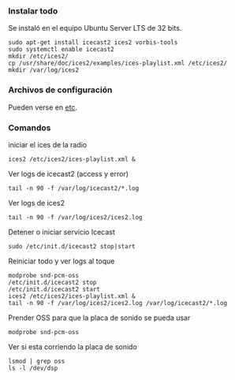 ### Instalar todo

Se instaló en el equipo Ubuntu Server LTS de 32 bits.  

```
sudo apt-get install icecast2 ices2 vorbis-tools  
sudo systemctl enable icecast2
mkdir /etc/ices2/
cp /usr/share/doc/ices2/examples/ices-playlist.xml /etc/ices2/ 
mkdir /var/log/ices2
```

### Archivos de configuración
Pueden verse en [etc](etc/).  

### Comandos
iniciar el ices de la radio  
```
ices2 /etc/ices2/ices-playlist.xml &
```

Ver logs de icecast2 (access y error)
```
tail -n 90 -f /var/log/icecast2/*.log
```

Ver logs de ices2
```
tail -n 90 -f /var/log/ices2/ices2.log
```

Detener o iniciar servicio Icecast
```
sudo /etc/init.d/icecast2 stop|start
```

Reiniciar todo y ver logs al toque
```
modprobe snd-pcm-oss
/etc/init.d/icecast2 stop
/etc/init.d/icecast2 start
ices2 /etc/ices2/ices-playlist.xml &
tail -n 90 -f /var/log/ices2/ices2.log /var/log/icecast2/*.log
```

Prender OSS para que la placa de sonido se pueda usar
```
modprobe snd-pcm-oss
```
Ver si esta corriendo la placa de sonido
```
lsmod | grep oss 
ls -l /dev/dsp
```